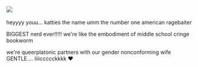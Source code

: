 ## ![](https://files.catbox.moe/kqp5qk.webp)
heyyyy youu... katties the name umm the number one american ragebaiter

BIGGEST nerd ever!!!!! we're like the embodiment of middle school cringe bookworm

we're queerplatonic partners with our gender nonconforming wife GENTLE.... liiiccccckkkk ❤️

<!--
**kattiebattie/kattiebattie** is a ✨ _special_ ✨ repository because its `README.md` (this file) appears on your GitHub profile.

![](https://files.catbox.moe/2bhcky.webp)
-->
